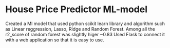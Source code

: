 # House Price Predictor ML-model
Created a Ml model that used python scikit learn library and algorithm such as Linear reggression, Lasso, Ridge and Random Forest.
Among all the r2_score of random forest was slightly higer ~0.83
Used Flask to connect it with a web application so that it is easy to use.

